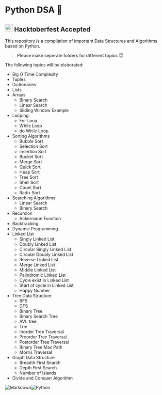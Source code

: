 # Python DSA :snake:

## <img src="https://pbs.twimg.com/profile_images/1567906020831150081/oJ7mKaaj_400x400.jpg" width=25 height=25 /> Hacktoberfest Accepted


This repository is a compilation of important Data Structures and Algorithms based on Python.

> **Please make seperate folders for different topics** :innocent:

The following topics will be elaborated:

* Big O Time Complexity 
* Tuples
* Dictionaries
* Lists
* Arrays
  * Binary Search
  * Linear Search 
  * Sliding Window Example
* Looping
  * For Loop
  * While Loop
  * do While Loop
* Sorting Algorithms
  * Bubble Sort
  * Selection Sort
  * Insertion Sort
  * Bucket Sort
  * Merge Sort
  * Quick Sort
  * Heap Sort
  * Tree Sort
  * Shell Sort
  * Count Sort
  * Radix Sort
* Searching Algorithms
  * Linear Search
  * Binary Search
* Recursion
  * Ackermann Function
* Backtracking
* Dynamic Programming
* Linked List
  * Singly Linked List
  * Doubly Linked List  
  * Circular Singly Linked List
  * Circular Doubly Linked List
  * Reverse Linked List
  * Merge Linked List
  * Middle Linked List
  * Palindromic Linked List
  * Cycle exist in Linked List
  * Start of cycle in Linked List
  * Happy Number
* Tree Data Structure
  * BFS
  * DFS
  * Binary Tree
  * Binary Search Tree
  * AVL tree
  * Trie
  * Inorder Tree Traversal
  * Preorder Tree Traversal
  * Postorder Tree Traversal
  * Binary Tree Max Path
  * Morris Traversal
* Graph Data Structure
  * Breadth First Search
  * Depth First Search
  * Number of Islands
* Divide and Conquer Algorithm

![Markdown](https://img.shields.io/badge/markdown-%23000000.svg?style=for-the-badge&logo=markdown&logoColor=white)![Python](https://img.shields.io/badge/python-3670A0?style=for-the-badge&logo=python&logoColor=ffdd54)

